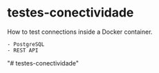 # testes-conectividade

How to test connections inside a Docker container.

	- PostgreSQL
	- REST API

"# testes-conectividade" 
